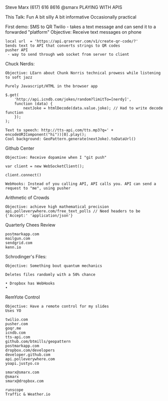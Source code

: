 Steve Marx (617) 616 8616
@smarx
PLAYING WITH APIS

This Talk:
	Fun
	A bit silly
	A bit informative
	Occasionally practical


First demo:
	SMS to QR
	Twilio - takes a text message and can send it to a forwarded "platform"
	Objective: Receive text messages on phone

	local url  = 'https://api.qrserver.com/v1/create-qr-code/?'
	Sends text to API that converts strings to QR codes
	pusher API
	 - way to send through web socket from server to client

Chuck Nerdis:

	Objective: LEarn about Chunk Norris technical prowess while listening to soft jazz

	Purely Javascript/HTML in the browser app

	$.get(
		'http://api.icndb.com/jokes/random?limitTo=[nerdy]',
		function (data) {
			nextJoke = htmlDecode(data.value.joke); // Had to write decode function
		});
	);

	Text to speech: http://tts-api.com/tts.mp3?q=' + encodeURIComponent("hi"))[0].play();
	Cool background: GeoPattern.generate(nextJoke).toDataUrl()


Github Center

	Objective: Receive dopamine when I "git push"

	var client = new WebSocketClient();

	client.connect()

	WebHooks: Instead of you calling API, API calls you. API can send a request to "me", using pusher

Arithmetic of Crowds

	Objective: achieve high mathematical precision
	api.polleverywhere.com/free_text_polls // Need headers to be {'Accept:' 'application/json'}


Quarterly Chees Review

	postmarkapp.com
	mailgun.com
	sendgrid.com
	kenn.io

Schrodinger's Files:

	Objective: Something bout quantum mechanics

	Deletes files randomly with a 50% chance

	• Dropbox has WebHooks
	• 

RemYote Control

	Objective: Have a remote control for my slides
	Uses YO 

	twilio.com
	pusher.com
	goqr.me
	icndb.com
	tts-api.com
	github.com/btmills/geopattern
	postmarkapp.com
	dropbox.com/developers
	developer.github.com
	api.polleverywhere.com
	yoapi.justyo.co

	smarx@smarx.com
	@smarx
	smarx@dropbox.com

	runscope
	Traffic & Weather.io